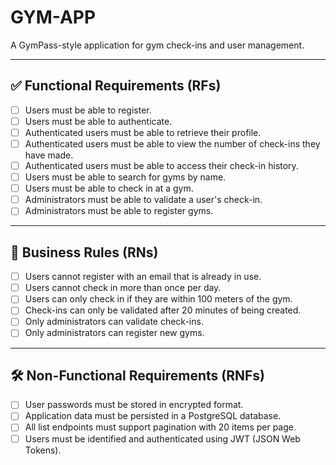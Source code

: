 # GYM-APP

A GymPass-style application for gym check-ins and user management.

---

## ✅ Functional Requirements (RFs)

- [ ] Users must be able to register.
- [ ] Users must be able to authenticate.
- [ ] Authenticated users must be able to retrieve their profile.
- [ ] Authenticated users must be able to view the number of check-ins they have made.
- [ ] Authenticated users must be able to access their check-in history.
- [ ] Users must be able to search for gyms by name.
- [ ] Users must be able to check in at a gym.
- [ ] Administrators must be able to validate a user's check-in.
- [ ] Administrators must be able to register gyms.

---

## 📌 Business Rules (RNs)

- [ ] Users cannot register with an email that is already in use.
- [ ] Users cannot check in more than once per day.
- [ ] Users can only check in if they are within 100 meters of the gym.
- [ ] Check-ins can only be validated after 20 minutes of being created.
- [ ] Only administrators can validate check-ins.
- [ ] Only administrators can register new gyms.

---

## 🛠️ Non-Functional Requirements (RNFs)

- [ ] User passwords must be stored in encrypted format.
- [ ] Application data must be persisted in a PostgreSQL database.
- [ ] All list endpoints must support pagination with 20 items per page.
- [ ] Users must be identified and authenticated using JWT (JSON Web Tokens).
